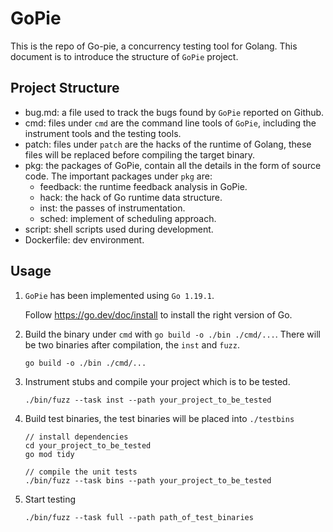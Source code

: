 # GoPie
This is the repo of Go-pie, a concurrency testing tool for Golang.
This document is to introduce the structure of `GoPie` project.

## Project Structure
- bug.md: a file used to track the bugs found by `GoPie` reported on Github. 
- cmd: files under `cmd` are the command line tools of `GoPie`, including the instrument tools and the testing tools. 
- patch: files under `patch` are the hacks of the runtime of Golang, these files will be replaced before compiling the target binary.
- pkg: the packages of GoPie, contain all the details in the form of source code. The important packages under `pkg` are:
  - feedback: the runtime feedback analysis in GoPie.
  - hack: the hack of Go runtime data structure.
  - inst: the passes of instrumentation.
  - sched: implement of scheduling approach.
- script: shell scripts used during development.
- Dockerfile: dev environment.

## Usage
1. `GoPie` has been implemented using `Go 1.19.1`. 

    Follow https://go.dev/doc/install to install the right version of Go.
2. Build the binary under `cmd` with `go build -o ./bin ./cmd/...`. There will be two binaries after compilation, the `inst` and `fuzz`. 
    ~~~shell
    go build -o ./bin ./cmd/...
    ~~~
2. Instrument stubs and compile your project which is to be tested.
    ~~~shell
    ./bin/fuzz --task inst --path your_project_to_be_tested
    ~~~
3. Build test binaries, the test binaries will be placed into `./testbins`
    ~~~shell
    // install dependencies
    cd your_project_to_be_tested
    go mod tidy

    // compile the unit tests
    ./bin/fuzz --task bins --path your_project_to_be_tested
    ~~~
4. Start testing
    ~~~
    ./bin/fuzz --task full --path path_of_test_binaries
    ~~~
